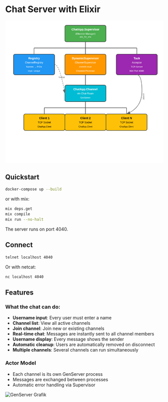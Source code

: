 # Chat Server with Elixir

![Architectural sketch](doc/img/ArchitekturSkizzeChatApp.png)

## Quickstart

```bash
docker-compose up --build
```

or with mix:

```bash
mix deps.get
mix compile
mix run --no-halt
```

The server runs on port 4040.

## Connect

```bash
telnet localhost 4040
```

Or with netcat:

```bash
nc localhost 4040
```

## Features

### What the chat can do:

* **Username input**: Every user must enter a name
* **Channel list**: View all active channels
* **Join channel**: Join new or existing channels
* **Real-time chat**: Messages are instantly sent to all channel members
* **Username display**: Every message shows the sender
* **Automatic cleanup**: Users are automatically removed on disconnect
* **Multiple channels**: Several channels can run simultaneously

### Actor Model

* Each channel is its own GenServer process
* Messages are exchanged between processes
* Automatic error handling via Supervisor

![GenServer Grafik](https://miro.medium.com/v2/resize:fit:720/format:webp/1*Kll_Xxko91JKaS0rzM9XpQ.png)
